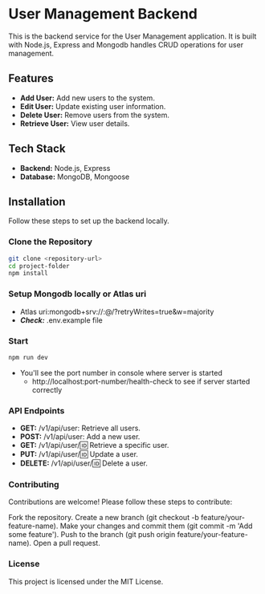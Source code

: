 # User Management Backend

This is the backend service for the User Management application. It is built with Node.js, Express and Mongodb  handles CRUD operations for user management.

## Features

- **Add User:** Add new users to the system.
- **Edit User:** Update existing user information.
- **Delete User:** Remove users from the system.
- **Retrieve User:** View user details.

## Tech Stack

- **Backend:** Node.js, Express
- **Database:** MongoDB, Mongoose

## Installation

Follow these steps to set up the backend locally.

### Clone the Repository

```bash
git clone <repository-url>
cd project-folder
npm install
```

### Setup Mongodb locally or  Atlas uri
 - Atlas uri:mongodb+srv://<username>:<password>@<cluster-address>/<dbname>?retryWrites=true&w=majority
 - ***Check:*** .env.example file

### Start
```bash
npm run dev 
```
- You'll see the  port number in console  where server is started 
   - http://localhost:port-number/health-check to see if server started correctly

### API Endpoints
- **GET:** /v1/api/user: Retrieve all users.
- **POST:** /v1/api/user: Add a new user.
- **GET:** /v1/api/user/:id: Retrieve a specific user.
- **PUT:** /v1/api/user/:id: Update a user.
- **DELETE:** /v1/api/user/:id: Delete a user.



### Contributing
Contributions are welcome! Please follow these steps to contribute:

Fork the repository.
Create a new branch (git checkout -b feature/your-feature-name).
Make your changes and commit them (git commit -m 'Add some feature').
Push to the branch (git push origin feature/your-feature-name).
Open a pull request.

### License
This project is licensed under the MIT License.
